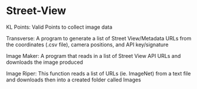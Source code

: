 # Street-View
KL Points:  Valid Points to collect image data

Transverse:  A program to generate a list of Street View/Metadata URLs from the coordinates (.csv file), camera positions, and API key/signature 

Image Maker:  A program that reads in a list of Street View API URLs and downloads the image produced

Image Riper: This function reads a list of URLs (ie. ImageNet) from a text file and downloads then into a created folder called Images
